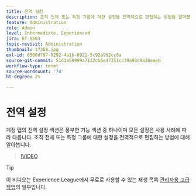 ```yaml
---
title: 전역 설정
description: 조직 전체 또는 특정 그룹에 대한 설정을 전역적으로 편집하는 방법을 알아봅니다
feature: Administration
role: Admin
level: Intermediate, Experienced
jira: KT-5503
topic-revisit: Administration
thumbnail: 17358.jpg
exl-id: 6500d797-0292-4a1b-8922-5c92a962cc8a
source-git-commit: 51d1a59999a7132cb6e47351cc39a93d9a38eaeb
workflow-type: tm+mt
source-wordcount: '74'
ht-degree: 2%

---
```


# 전역 설정

계정 탭의 전역 설정 섹션은 풍부한 기능 섹션 중 하나이며 모든 설정은 사용 사례에 따라 다릅니다. 조직 전체 또는 특정 그룹에 대한 설정을 전역적으로 편집하는 방법에 대해 알아봅니다.

>[!VIDEO](https://video.tv.adobe.com/v/3412507?quality=12&learn=on&hidetitle=true)

>[!TIP]
>
>이 비디오는 Experience League에서 무료로 사용할 수 있는 재생 목록 [관리자용 고급 작업](https://experienceleague.adobe.com/ko/playlists/acrobat-sign-perform-advanced-tasks-administrators)의 일부입니다.
